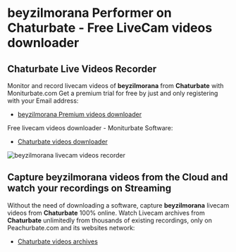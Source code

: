# beyzilmorana Performer on Chaturbate - Free LiveCam videos downloader

## Chaturbate Live Videos Recorder

Monitor and record livecam videos of **beyzilmorana** from **Chaturbate** with Moniturbate.com
Get a premium trial for free by just and only registering with your Email address:
* [beyzilmorana Premium videos downloader](https://moniturbate.com/request-demo-licence-key.html)

Free livecam videos downloader - Moniturbate Software:
* [Chaturbate videos downloader](https://moniturbate.com/moniturbate-download-software.html)

![beyzilmorana livecam videos recorder](https://peachurnet.com/templates/moniturbate-software.png)


## Capture beyzilmorana videos from the Cloud and watch your recordings on Streaming

Without the need of downloading a software, capture **beyzilmorana** livecam videos from **Chaturbate** 100% online.
Watch Livecam archives from **Chaturbate** unlimitedly from thousands of existing recordings, only on Peachurbate.com and its websites network:
* [Chaturbate videos archives](https://peachurnet.com/)